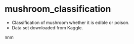 # mushroom_classification
- Classification of mushroom whether it is edible or poison.
- Data set downloaded from Kaggle.

nnm
